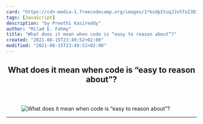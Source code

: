 ```yaml
---
card: "https://cdn-media-1.freecodecamp.org/images/1*ksdpItuqJJshToI3D39RaQ.png"
tags: [JavaScript]
description: "by Preethi Kasireddy"
author: "Milad E. Fahmy"
title: "What does it mean when code is “easy to reason about”?"
created: "2021-08-15T23:49:52+02:00"
modified: "2021-08-15T23:49:52+02:00"
---
```

<div class="site-wrapper">
<main id="site-main" class="site-main outer">
<div class="inner">
<article class="post-full post tag-javascript tag-functional-programming tag-programming tag-software-development tag-coding ">
<header class="post-full-header">
<h1 class="post-full-title">What does it mean when code is “easy to reason about”?</h1>
</header>
<figure class="post-full-image">
<picture>
<source media="(max-width: 700px)" sizes="1px" srcset="data:image/gif;base64,R0lGODlhAQABAIAAAAAAAP///yH5BAEAAAAALAAAAAABAAEAAAIBRAA7 1w">
<source media="(min-width: 701px)" sizes="(max-width: 800px) 400px,
(max-width: 1170px) 700px,
1400px" srcset="https://cdn-media-1.freecodecamp.org/images/1*ksdpItuqJJshToI3D39RaQ.png 300w,
https://cdn-media-1.freecodecamp.org/images/1*ksdpItuqJJshToI3D39RaQ.png 600w,
https://cdn-media-1.freecodecamp.org/images/1*ksdpItuqJJshToI3D39RaQ.png 1000w,
https://cdn-media-1.freecodecamp.org/images/1*ksdpItuqJJshToI3D39RaQ.png 2000w">
<img onerror="this.style.display='none'" src="https://cdn-media-1.freecodecamp.org/images/1*ksdpItuqJJshToI3D39RaQ.png" alt="What does it mean when code is “easy to reason about”?">
</picture>
</figure>
<section class="post-full-content">
<div class="post-content medium-migrated-article">
</div>
<hr>
</section>
</article>
</div>
</main>
</div>
<!-- Google Tag Manager (noscript) -->
<!-- End Google Tag Manager (noscript) -->
